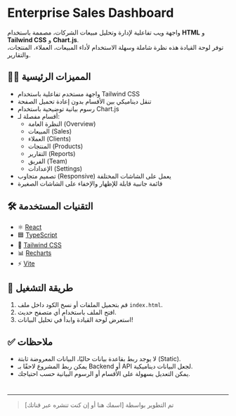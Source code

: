 # Enterprise Sales Dashboard

واجهة ويب تفاعلية لإدارة وتحليل مبيعات الشركات، مصممة باستخدام **HTML** و **Tailwind CSS** و **Chart.js**.  
توفر لوحة القيادة هذه نظرة شاملة وسهلة الاستخدام لأداء المبيعات، العملاء، المنتجات، والتقارير.

## 👨‍💼 المميزات الرئيسية

- واجهة مستخدم تفاعلية باستخدام Tailwind CSS
- تنقل ديناميكي بين الأقسام بدون إعادة تحميل الصفحة
- رسوم بيانية توضيحية باستخدام Chart.js
- أقسام مفصلة لـ:
  - النظرة العامة (Overview)
  - المبيعات (Sales)
  - العملاء (Clients)
  - المنتجات (Products)
  - التقارير (Reports)
  - الفريق (Team)
  - الإعدادات (Settings)
- تصميم متجاوب (Responsive) يعمل على الشاشات المختلفة
- قائمة جانبية قابلة للإظهار والإخفاء على الشاشات الصغيرة

## 🛠️ التقنيات المستخدمة

- ⚛️ [React](https://reactjs.org/)
- 🟦 [TypeScript](https://www.typescriptlang.org/)
- 💨 [Tailwind CSS](https://tailwindcss.com/)
- 📊 [Recharts](https://recharts.org/)
- ⚡ [Vite](https://vitejs.dev/)

## 📂 طريقة التشغيل

1. قم بتحميل الملفات أو نسخ الكود داخل ملف `index.html`.
2. افتح الملف باستخدام أي متصفح حديث.
3. استعرض لوحة القيادة وابدأ في تحليل البيانات!



## ✅ ملاحظات

- لا يوجد ربط بقاعدة بيانات حاليًا، البيانات المعروضة ثابتة (Static).
- يمكن ربط المشروع لاحقًا بـ Backend أو API لجعل البيانات ديناميكية.
- يمكن التعديل بسهولة على الأقسام أو الرسوم البيانية حسب احتياجك.

#

---

> تم التطوير بواسطة [اسمك هنا أو  إن كنت تنشره عبر قناتك]
